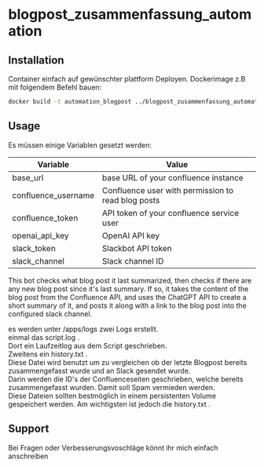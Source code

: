 # blogpost_zusammenfassung_automation

## Installation

Container einfach auf gewünschter plattform Deployen.
Dockerimage z.B mit folgendem Befehl bauen:

```bash
docker build -t automation_blogpost ../blogpost_zusammenfassung_automation/
```

## Usage

Es müssen einige Variablen gesetzt werden:

| Variable            | Value                                              |
| ------------------- | -------------------------------------------------- |
| base_url            | base URL of your confluence instance               |
| confluence_username | Confluence user with permission to read blog posts |
| confluence_token    | API token of your confluence service user          |
| openai_api_key      | OpenAI API key                                     |
| slack_token         | Slackbot API token                                 |
| slack_channel       | Slack channel ID                                   |



This bot checks what blog post it last summarized, then checks if there are any new blog post since it's last summary. If so, it takes the content of the blog post from the Confluence API, and uses the ChatGPT API to create a short summary of it, and posts it along with a link to the blog post into the configured slack channel. 





es werden unter /apps/logs zwei Logs erstellt. <br>
einmal das script.log .<br>
Dort ein Laufzeitlog aus dem Script geschrieben.<br>
Zweitens ein history.txt .<br>
Diese Datei wird benutzt um zu vergleichen ob der letzte Blogpost bereits zusammengefasst wurde und an Slack gesendet wurde.<br>
Darin werden die ID's der Confluenceseiten geschrieben, welche bereits zusammengefasst wurden. Damit soll Spam vermieden werden.<br>
Diese Dateien sollten bestmöglich in einem persistenten Volume gespeichert werden. Am wichtigsten ist jedoch die history.txt .<br>

## Support

Bei Fragen oder Verbesserungsvoschläge könnt ihr mich einfach anschreiben
